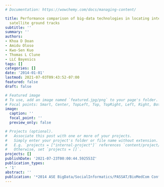 ```yaml
---
# Documentation: https://wowchemy.com/docs/managing-content/

title: Performance comparison of big-data technologies in locating intersections in
  satellite ground tracks
subtitle: ''
summary: ''
authors:
- Khoa D Doan
- Amidu Oloso
- Kwo-Sen Kuo
- Thomas L Clune
- LLC Bayesics
tags: []
categories: []
date: '2014-01-01'
lastmod: 2021-07-03T09:43:52-07:00
featured: false
draft: false

# Featured image
# To use, add an image named `featured.jpg/png` to your page's folder.
# Focal points: Smart, Center, TopLeft, Top, TopRight, Left, Right, BottomLeft, Bottom, BottomRight.
image:
  caption: ''
  focal_point: ''
  preview_only: false

# Projects (optional).
#   Associate this post with one or more of your projects.
#   Simply enter your project's folder or file name without extension.
#   E.g. `projects = ["internal-project"]` references `content/project/deep-learning/index.md`.
#   Otherwise, set `projects = []`.
projects: []
publishDate: '2021-07-23T00:00:44.592553Z'
publication_types:
- '1'
abstract: ''
publication: '*2014 ASE BigData/SocialInformatics/PASSAT/BioMedCom Conference*'
---
```

